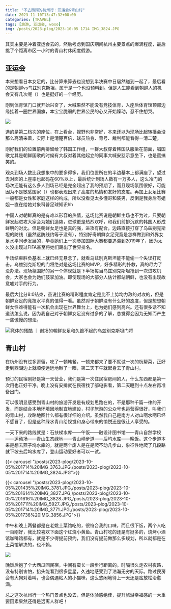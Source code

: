 ```yaml
---
title: "不去西湖的杭州行：亚运会&青山村"
date: 2023-11-10T13:47:32+08:00
categories: [TRAVEL]
tags: [旅游, 亚运会, woso]
img: /posts/2023-plog/2023-10-05 1714 IMG_3824.JPG
---
```


其实主要是冲着亚运会去的，然后考虑到国庆期间杭州主要景点的爆满程度，最后挑了个距离市区一小时的青山村休闲度假游。

## 亚运会
本来想看日本女足的，比分算来算去也没想到半决赛中日居然碰到一起了，最后看的是朝鲜vs乌兹别克斯坦，属于是一个也没预料到。但是人生能看到朝鲜人的机会又有几次呢（）也是挺好的一个经历。

刚到体育馆门口就开始兴奋了，大喊果然不能没有竞技体育，入座后体育馆顶部边缘挂着一圈世界国旗，本宝宝脆弱的世界公民的心又开始躁动，忍不住想哭。

![](/posts/2023-plog/2023-10-03%201742%20IMG_3726.JPG)

选的是第二档次的座位，在上看台，视野也非常好，本来还以为现场比起转播会没那么高清来着，实际上是清楚百倍，球员热身、背号、裁判都能看得一清二楚。

刚好我们的位置前两排留给了韩国工作组，一群大叔穿着韩国队服坐在前面，唱国歌尤其是朝鲜国歌的时候有大叔对着其他起立的同事大喊安怼示意坐下，也是蛮搞笑的。

观众到场人数比我想象中的要多得多，我们位置所在的半边基本上都满座了，望过去对面的上座率也起码在60%以上，最后统计到场人数有一万多人，这么冷门的场次还能有这么多人到场已经是完全超出了我的预期了，而且现场氛围很好，可能因为不是敏感国家（）也都表现出来了高度的热情和友好的态度。再加上女足比赛一般都是女性和家庭这样的构成，所以没看见太多懂哥和装男，反倒是我身后有姐姐一直在给她对象科普足球知识hh

中国人对朝鲜真的是有难以形容的热情，这场比赛说是朝鲜主场也不为过，只要朝鲜发起进攻大家会为她们造势，进球更是热烈欢呼，和我们前排沉默的韩国人形成鲜明的对比。但是朝鲜女足也是真的强，进攻有配合，边路直接打穿了乌兹别克斯坦的防线（虽然这防线约等于没有），特别好奇朝鲜女足究竟是怎样做到和外界女足水平同步发展的，毕竟她们上一次参加国际大赛都要追溯到2019年了，因为太久没出现过FIFA甚至将她们踢出了世界排名。

半场结束胜负基本上就已经无悬念了，就看乌兹别克斯坦能不能偷一个失误打反击。乌兹别克斯坦的门将绝对是这场比赛的MVP，好多精彩的扑救，真的尽力了没办法。现场氛围好的另一个体现就是下半场每当乌兹别克斯坦抢到一次进攻机会，大家也会为她们鼓掌加油。即使现场的大部分人估计都站朝鲜，也没有出现故意嘘对手的行为。

最后大比分8:0结束，虽说比赛的精彩程度肯定是比不上势均力敌的对攻的，但是朝鲜女足的竞技水平真的值得一看。虽然对于朝鲜没有什么好的态度，但是想想朝鲜女性难得能有一次机会出现在世界舞台上，也为她们感到高兴。还有很多话不知道该怎么说，因为我自己对于朝鲜女足没有过多的了解，总觉得会因为无知而产生一些傲慢的想法。

![](/posts/2023-plog/2023-10-03%201956%20IMG_3733.JPG "竞体的残酷 ｜ 谢场的朝鲜女足和久跪不起的乌兹别克斯坦门将")

## 青山村
在杭州没有过多逗留，吃了一顿韩餐，一顿来都来了要不就试一次的杭帮菜，正好走到西湖边上就顺便远远地瞅了一眼，第二天下午就起身去了青山村。

预订的民宿刚好是第一天营业，我们是第一次住民宿房间的人，什么东西都是第一次用也正好干净。晚上没有安排就在民宿找了部电影看，第二天睡到十点左右再准备出门。

可以很明显感受到青山村的旅游开发是有规划思路在的，不是那种千篇一律的开发，而是结合本地环境因地制宜地建设，村子旅游的公众号也运营得很好，叫我们的青山村，攻略地图什么都有很详细的介绍。虽然我自己是南方人对山啊水啊已经不感冒了，但是这种绿水青山给视觉和身心带来的愉悦还是很让人享受的。

一天下来的路线就是：石扶梯水库——午饭——融设计图书馆——青山自然学校——运动场——青山生态绿地——青山崝步道——后坞水库——晚饭。这个步道本来是想去燕子坞水库的，就是两个废人是在是爬不动几步山，象征性地爬了几段路就下坡去后坞水库了，登山运动爱好者可以一试。

{{< carousel "/posts/2023-plog/2023-10-05%201714%20IMG_3763.JPG,/posts/2023-plog/2023-10-05%201714%20IMG_3824.JPG">}}

{{< carousel "/posts/2023-plog/2023-10-05%201435%20IMG_3781.JPG,/posts/2023-plog/2023-10-05%201614%20IMG_3827.JPG,/posts/2023-plog/2023-10-05%201616%20IMG_3828.JPG,/posts/2023-plog/2023-10-05%201711%20IMG_5927.JPG,/posts/2023-plog/2023-10-05%201714%20IMG_3771.JPG,/posts/2023-plog/2023-10-05%201736%20IMG_3856.JPG">}}

中午和晚上两餐都是在老姚土菜馆吃的，很符合我的口味，而且很下饭，两个人吃一百刚好，我比较喜欢下面这个红烧小黄鱼。青山村吃的还是有挺多的，烧烤小酒馆咖啡馆都有，就是不少得提前预约，我们没有提前做那么多规划，所以就都是在土菜馆解决的，也不赖。

![](/posts/2023-plog/2023-10-05%201821%20IMG_3858.JPG)

晚饭后抱了个大西瓜回民宿，中间有蛮长一段步行距离的。时隔很久走农村夜路，没有特别害怕，抬头能看到很多星星，久违地感受到了浩瀚无穷的天际。路过民房会有大狗对着叫，也会偶遇粘人的小猫咪，这么悠闲地待上一天还是蛮放松治愈滴。

总之这次杭州行一个热门景点也没去，但是体验感绝佳，提升旅游幸福感的一大重要因素果然还得是远离人群吧！
